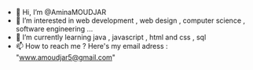 - 👋 Hi, I’m @AminaMOUDJAR
- 👀 I’m interested in web development , web design , computer science , software engineering ... 
- 🌱 I’m currently learning java , javascript , html and css , sql 
- 📫 How to reach me ? Here's my email adress : "www.amoudjar5@gmail.com"

<!---
AminaMOUDJAR/AminaMOUDJAR is a ✨ special ✨ repository because its `README.md` (this file) appears on your GitHub profile.
You can click the Preview link to take a look at your changes.
--->
